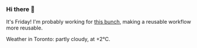 ### Hi there :wave:

It's Friday! I'm probably working for [this bunch](https://github.com/kohofinancial), making a reusable workflow more reusable.

Weather in Toronto: partly cloudy, at +2°C.
